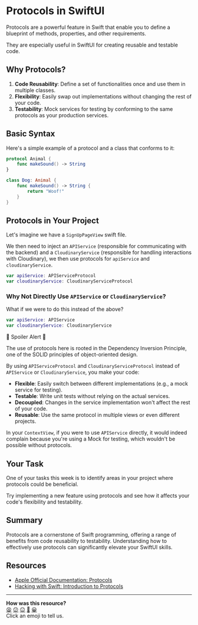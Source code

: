 # Protocols in SwiftUI

Protocols are a powerful feature in Swift that enable you to define a blueprint
of methods, properties, and other requirements.

They are especially useful in SwiftUI for creating reusable and testable code.

## Why Protocols?

1. **Code Reusability**: Define a set of functionalities once and use them in
   multiple classes.
2. **Flexibility**: Easily swap out implementations without changing the rest of
   your code.
3. **Testability**: Mock services for testing by conforming to the same
   protocols as your production services.

## Basic Syntax

Here's a simple example of a protocol and a class that conforms to it:

```swift
protocol Animal {
    func makeSound() -> String
}

class Dog: Animal {
    func makeSound() -> String {
        return "Woof!"
    }
}
```

## Protocols in Your Project

Let's imagine we have a `SignUpPageView` swift file.

We then need to inject an `APIService` (responsible for communicating with the
backend) and a `CloudinaryService` (responsible for handling interactions with
Cloudinary), we then use protocols for `apiService` and `cloudinaryService`.

```swift
var apiService: APIServiceProtocol
var cloudinaryService: CloudinaryServiceProtocol
```


### Why Not Directly Use `APIService` or `CloudinaryService`?

What if we were to do this instead of the above?

```swift
var apiService: APIService
var cloudinaryService: CloudinaryService
```

🚨 Spoiler Alert 🚨

The use of protocols here is rooted in the Dependency Inversion Principle, one
of the SOLID principles of object-oriented design.

By using `APIServiceProtocol` and `CloudinaryServiceProtocol` instead of
`APIService` or `CloudinaryService`, you make your code:

- **Flexible**: Easily switch between different implementations (e.g., a mock
  service for testing).
- **Testable**: Write unit tests without relying on the actual services.
- **Decoupled**: Changes in the service implementation won't affect the rest of
  your code.
- **Reusable**: Use the same protocol in multiple views or even different
  projects.

In your `ContextView`, if you were to use `APIService` directly, it would indeed
complain because you're using a Mock for testing, which wouldn't be possible
without protocols.



## Your Task

One of your tasks this week is to identify areas in your project where protocols
could be beneficial.

Try implementing a new feature using protocols and see how it affects your
code's flexibility and testability.

## Summary

Protocols are a cornerstone of Swift programming, offering a range of benefits
from code reusability to testability. Understanding how to effectively use
protocols can significantly elevate your SwiftUI skills.

## Resources

- [Apple Official Documentation: Protocols](https://developer.apple.com/documentation/swift/adopting-common-protocols)
- [Hacking with Swift: Introduction to Protocols](https://www.hackingwithswift.com/sixty/9/1/protocols)


<!-- BEGIN GENERATED SECTION DO NOT EDIT -->

---

**How was this resource?**  
[😫](https://airtable.com/shrUJ3t7KLMqVRFKR?prefill_Repository=makersacademy%2Fswiftui-engineering-project&prefill_File=pills%2Fprotocols_in_swiftui.md&prefill_Sentiment=😫) [😕](https://airtable.com/shrUJ3t7KLMqVRFKR?prefill_Repository=makersacademy%2Fswiftui-engineering-project&prefill_File=pills%2Fprotocols_in_swiftui.md&prefill_Sentiment=😕) [😐](https://airtable.com/shrUJ3t7KLMqVRFKR?prefill_Repository=makersacademy%2Fswiftui-engineering-project&prefill_File=pills%2Fprotocols_in_swiftui.md&prefill_Sentiment=😐) [🙂](https://airtable.com/shrUJ3t7KLMqVRFKR?prefill_Repository=makersacademy%2Fswiftui-engineering-project&prefill_File=pills%2Fprotocols_in_swiftui.md&prefill_Sentiment=🙂) [😀](https://airtable.com/shrUJ3t7KLMqVRFKR?prefill_Repository=makersacademy%2Fswiftui-engineering-project&prefill_File=pills%2Fprotocols_in_swiftui.md&prefill_Sentiment=😀)  
Click an emoji to tell us.

<!-- END GENERATED SECTION DO NOT EDIT -->
